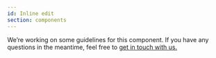```yaml
---
id: Inline edit
section: components
---
```


We’re working on some guidelines for this component.
If you have any questions in the meantime, feel free to [get in touch with us.](/get-in-touch)
